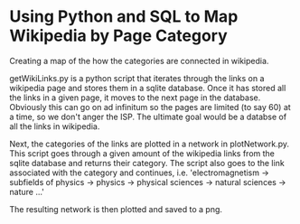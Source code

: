 # Using Python and SQL to Map Wikipedia by Page Category 

Creating a map of the how the categories are connected in wikipedia.

getWikiLinks.py is a python script that iterates through the links on a wikipedia page and stores them in a sqlite database. 
Once it has stored all the links in a given page, it moves to the next page in the database. 
Obviously this can go on ad infinitum so the pages are limited (to say 60) at a time, so we don't anger the ISP. 
The ultimate goal would be a databse of all the links in wikipedia.

Next, the categories of the links are plotted in a network in plotNetwork.py. 
This script goes through a given amount of the wikipedia links from the sqlite database and returns their category. 
The script also goes to the link associated with the category and continues, i.e. 'electromagnetism -> subfields of physics -> physics -> physical sciences -> natural sciences -> nature ...'

The resulting network is then plotted and saved to a png.
